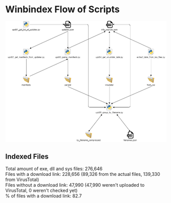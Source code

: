 # Winbindex Flow of Scripts

![winbindex-scripts-flow.png](winbindex-scripts-flow.png)

## Indexed Files

<!--FileStats-->
Total amount of exe, dll and sys files: 276,646  
Files with a download link: 228,656 (89,326 from the actual files, 139,330 from VirusTotal)  
Files without a download link: 47,990 (47,990 weren't uploaded to VirusTotal, 0 weren't checked yet)  
% of files with a download link: 82.7  
<!--/FileStats-->

